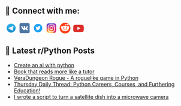 ## 🔎 Connect with me:
[<img src="https://github.com/bullbesh/bullbesh/blob/main/images/Telegram.png" width="32" height="32" />](https://t.me/bullbesh)
[<img src="https://github.com/bullbesh/bullbesh/blob/main/images/VK.png" width="32" height="32" />](https://vk.com/bullbesh)
[<img src="https://github.com/bullbesh/bullbesh/blob/main/images/Twitter.png" width="32" height="32" />](https://twitter.com/bullbesh1)
[<img src="https://github.com/bullbesh/bullbesh/blob/main/images/Instagram.png" width="32" height="32" />](https://www.instagram.com/bullbesh)
[<img src="https://github.com/bullbesh/bullbesh/blob/main/images/Reddit.png" width="32" height="32" />](https://www.reddit.com/user/bullbesh)
[<img src="https://github.com/bullbesh/bullbesh/blob/main/images/YouTube.png" width="32" height="32" />](https://www.youtube.com/channel/UCtfjRs6uzgq5mfm8S06WTcg)

## 📕 Latest r/Python Posts
<!-- BLOG-POST-LIST:START -->
- [Create an ai with python](https://www.reddit.com/r/Python/comments/126cez4/create_an_ai_with_python/)
- [Book that reads more like a tutor](https://www.reddit.com/r/Python/comments/126c7uq/book_that_reads_more_like_a_tutor/)
- [VeraDungeon Rogue - A roguelike game in Python](https://www.reddit.com/r/Python/comments/1265u1l/veradungeon_rogue_a_roguelike_game_in_python/)
- [Thursday Daily Thread: Python Careers, Courses, and Furthering Education!](https://www.reddit.com/r/Python/comments/12658lh/thursday_daily_thread_python_careers_courses_and/)
- [I wrote a script to turn a satellite dish into a microwave camera](https://www.reddit.com/r/Python/comments/1262jgy/i_wrote_a_script_to_turn_a_satellite_dish_into_a/)
<!-- BLOG-POST-LIST:END -->
